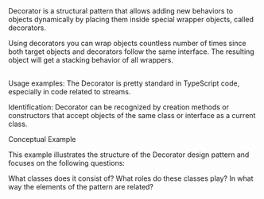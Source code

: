 ##
Decorator is a structural pattern that allows adding new behaviors to objects dynamically by placing them inside special wrapper objects, called decorators.

Using decorators you can wrap objects countless number of times since both target objects and decorators follow the same interface. The resulting object will get a stacking behavior of all wrappers.

##
Usage examples: The Decorator is pretty standard in TypeScript code, especially in code related to streams.

Identification: Decorator can be recognized by creation methods or constructors that accept objects of the same class or interface as a current class.

Conceptual Example

This example illustrates the structure of the Decorator design pattern and focuses on the following questions:

What classes does it consist of?
What roles do these classes play?
In what way the elements of the pattern are related?